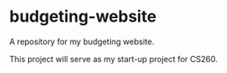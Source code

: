 # budgeting-website
<p>A repository for my budgeting website.</p>
<p>This project will serve as my start-up project for CS260.</p>
